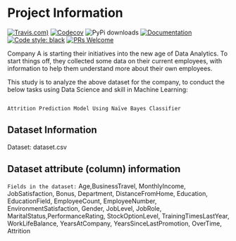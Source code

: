 # Project Information
[![Travis.com)](https://img.shields.io/travis/com/abhinavk99/jikanpy?style=flat-square)](https://travis-ci.com/abhinavk99/jikanpy)
[![Codecov](https://img.shields.io/codecov/c/github/abhinavk99/jikanpy.svg?style=flat-square)](https://codecov.io/gh/abhinavk99/jikanpy/)
![PyPi downloads](https://img.shields.io/pypi/dm/jikanpy?style=flat-square)
[![Documentation](https://readthedocs.org/projects/jikanpy/badge/?version=latest&style=flat-square)](https://jikanpy.readthedocs.io/en/latest/)
[![Code style: black](https://img.shields.io/badge/code%20style-black-000000.svg?style=flat-square)](https://github.com/ambv/black)
[![PRs Welcome](https://img.shields.io/badge/PRs-welcome-brightgreen.svg?style=flat-square)](http://makeapullrequest.com)

Company A is starting their initiatives into the new age of Data Analytics. To start things
off, they collected some data on their current employees, with information to help them
understand more about their own employees.

This study is to analyze the above dataset for the company, to conduct the below tasks using Data Science and skill in Machine Learning:
```shell

Attrition Prediction Model Using Naïve Bayes Classifier

```

## Dataset Information

Dataset: dataset.csv

## Dataset attribute (column) information

`Fields in the dataset:` Age,BusinessTravel, MonthlyIncome, JobSatisfaction, Bonus,
Department, DistanceFromHome, Education, EducationField, EmployeeCount,
EmployeeNumber, EnvironmentSatisfaction, Gender, JobLevel, JobRole,
MaritalStatus,PerformanceRating, StockOptionLevel, TrainingTimesLastYear,
WorkLifeBalance, YearsAtCompany, YearsSinceLastPromotion, OverTime, Attrition
